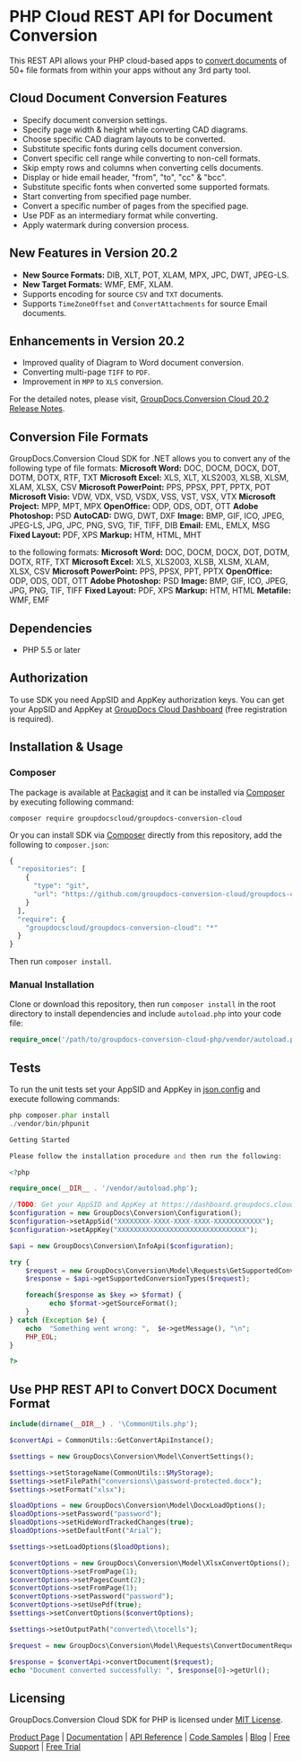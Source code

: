 # PHP Cloud REST API for Document Conversion

This REST API allows your PHP cloud-based apps to [convert documents](https://products.groupdocs.cloud/conversion/php) of 50+ file formats from within your apps without any 3rd party tool.

## Cloud Document Conversion Features

- Specify document conversion settings.
- Specify page width & height while converting CAD diagrams.
- Choose specific CAD diagram layouts to be converted.
- Substitute specific fonts during cells document conversion.
- Convert specific cell range while converting to non-cell formats.
- Skip empty rows and columns when converting cells documents.
- Display or hide email header, "from", "to", "cc" & "bcc".
- Substitute specific fonts when converted some supported formats.
- Start converting from specified page number.
- Convert a specific number of pages from the specified page.
- Use PDF as an intermediary format while converting.
- Apply watermark during conversion process.

## New Features in Version 20.2

- **New Source Formats:** DIB, XLT, POT, XLAM, MPX, JPC, DWT, JPEG-LS.
- **New Target Formats:** WMF, EMF, XLAM.
- Supports encoding for source `CSV` and `TXT` documents.
- Supports `TimeZoneOffset` and `ConvertAttachments` for source Email documents.

## Enhancements in Version 20.2

- Improved quality of Diagram to Word document conversion.
- Converting multi-page `TIFF` to `PDF`.
- Improvement in `MPP` to `XLS` conversion.

For the detailed notes, please visit, [GroupDocs.Conversion Cloud 20.2 Release Notes](https://wiki.groupdocs.cloud/conversioncloud/release-notes/2020/groupdocs-conversion-cloud-20-2-release-notes/).

## Conversion File Formats

GroupDocs.Conversion Cloud SDK for .NET allows you to convert any of the following type of file formats:
**Microsoft Word:** DOC, DOCM, DOCX, DOT, DOTM, DOTX, RTF, TXT
**Microsoft Excel:** XLS, XLT, XLS2003, XLSB, XLSM, XLAM, XLSX, CSV
**Microsoft PowerPoint:** PPS, PPSX, PPT, PPTX, POT
**Microsoft Visio:** VDW, VDX, VSD, VSDX, VSS, VST, VSX, VTX
**Microsoft Project:** MPP, MPT, MPX
**OpenOffice:** ODP, ODS, ODT, OTT
**Adobe Photoshop:** PSD
**AutoCAD:** DWG, DWT, DXF
**Image:** BMP, GIF, ICO, JPEG, JPEG-LS, JPG, JPC, PNG, SVG, TIF, TIFF, DIB
**Email:** EML, EMLX, MSG
**Fixed Layout:** PDF, XPS
**Markup:** HTM, HTML, MHT

to the following formats:
**Microsoft Word:** DOC, DOCM, DOCX, DOT, DOTM, DOTX, RTF, TXT
**Microsoft Excel:** XLS, XLS2003, XLSB, XLSM, XLAM, XLSX, CSV
**Microsoft PowerPoint:** PPS, PPSX, PPT, PPTX
**OpenOffice:** ODP, ODS, ODT, OTT
**Adobe Photoshop:** PSD
**Image:** BMP, GIF, ICO, JPEG, JPG, PNG, TIF, TIFF
**Fixed Layout:** PDF, XPS
**Markup:** HTM, HTML
**Metafile:** WMF, EMF

## Dependencies

- PHP 5.5 or later

## Authorization

To use SDK you need AppSID and AppKey authorization keys. You can get your AppSID and AppKey at [GroupDocs Cloud Dashboard](https://dashboard.groupdocs.cloud) (free registration is required).

## Installation & Usage

### Composer

The package is available at [Packagist](https://dashboard.groupdocs.cloud) and it can be installed via [Composer](https://dashboard.groupdocs.cloud) by executing following command:

`composer require groupdocscloud/groupdocs-conversion-cloud`

Or you can install SDK via [Composer](https://dashboard.groupdocs.cloud) directly from this repository, add the following to `composer.json`:

```php
{
  "repositories": [
    {
      "type": "git",
      "url": "https://github.com/groupdocs-conversion-cloud/groupdocs-conversion-cloud-php.git"
    }
  ],
  "require": {
    "groupdocscloud/groupdocs-conversion-cloud": "*"
  }
}
```

Then run `composer install`.

### Manual Installation

Clone or download this repository, then run `composer install` in the root directory to install dependencies and include `autoload.php` into your code file:

```php
require_once('/path/to/groupdocs-conversion-cloud-php/vendor/autoload.php');
```

## Tests

To run the unit tests set your AppSID and AppKey in [json.config](https://github.com/groupdocs-conversion-cloud/groupdocs-conversion-cloud-php/blob/master/tests/GroupDocs/Conversion/config.json) and execute following commands:

```php
php composer.phar install
./vendor/bin/phpunit

Getting Started

Please follow the installation procedure and then run the following:

<?php

require_once(__DIR__ . '/vendor/autoload.php');

//TODO: Get your AppSID and AppKey at https://dashboard.groupdocs.cloud (free registration is required).
$configuration = new GroupDocs\Conversion\Configuration();
$configuration->setAppSid("XXXXXXXX-XXXX-XXXX-XXXX-XXXXXXXXXXXX");
$configuration->setAppKey("XXXXXXXXXXXXXXXXXXXXXXXXXXXXXXXX");

$api = new GroupDocs\Conversion\InfoApi($configuration); 

try {
    $request = new GroupDocs\Conversion\Model\Requests\GetSupportedConversionTypesRequest();
    $response = $api->getSupportedConversionTypes($request);

    foreach($response as $key => $format) {
          echo $format->getSourceFormat();
    }
} catch (Exception $e) {
    echo  "Something went wrong: ",  $e->getMessage(), "\n";
    PHP_EOL;
}

?>
```

## Use PHP REST API to Convert DOCX Document Format

```php
include(dirname(__DIR__) . '\CommonUtils.php');

$convertApi = CommonUtils::GetConvertApiInstance();

$settings = new GroupDocs\Conversion\Model\ConvertSettings();

$settings->setStorageName(CommonUtils::$MyStorage);
$settings->setFilePath("conversions\\password-protected.docx");
$settings->setFormat("xlsx");

$loadOptions = new GroupDocs\Conversion\Model\DocxLoadOptions();
$loadOptions->setPassword("password");
$loadOptions->setHideWordTrackedChanges(true);
$loadOptions->setDefaultFont("Arial");

$settings->setLoadOptions($loadOptions);

$convertOptions = new GroupDocs\Conversion\Model\XlsxConvertOptions();
$convertOptions->setFromPage(1);
$convertOptions->setPagesCount(2);
$convertOptions->setFromPage(1);
$convertOptions->setPassword("password");
$convertOptions->setUsePdf(true);
$settings->setConvertOptions($convertOptions);

$settings->setOutputPath("converted\\tocells");

$request = new GroupDocs\Conversion\Model\Requests\ConvertDocumentRequest($settings);

$response = $convertApi->convertDocument($request);
echo "Document converted successfully: ", $response[0]->getUrl();
```

## Licensing

GroupDocs.Conversion Cloud SDK for PHP is licensed under [MIT License](https://github.com/groupdocs-conversion-cloud/groupdocs-conversion-cloud-php/blob/master/LICENSE).

[Product Page](https://products.groupdocs.cloud/conversion/php) | [Documentation](https://wiki.groupdocs.cloud/conversioncloud/) | [API Reference](https://apireference.groupdocs.cloud/conversion/) | [Code Samples](https://github.com/groupdocs-conversion-cloud/groupdocs-conversion-cloud-php) | [Blog](https://blog.groupdocs.cloud/category/conversion/) | [Free Support](https://forum.groupdocs.cloud/c/conversion) | [Free Trial](https://dashboard.groupdocs.cloud/#/apps)
